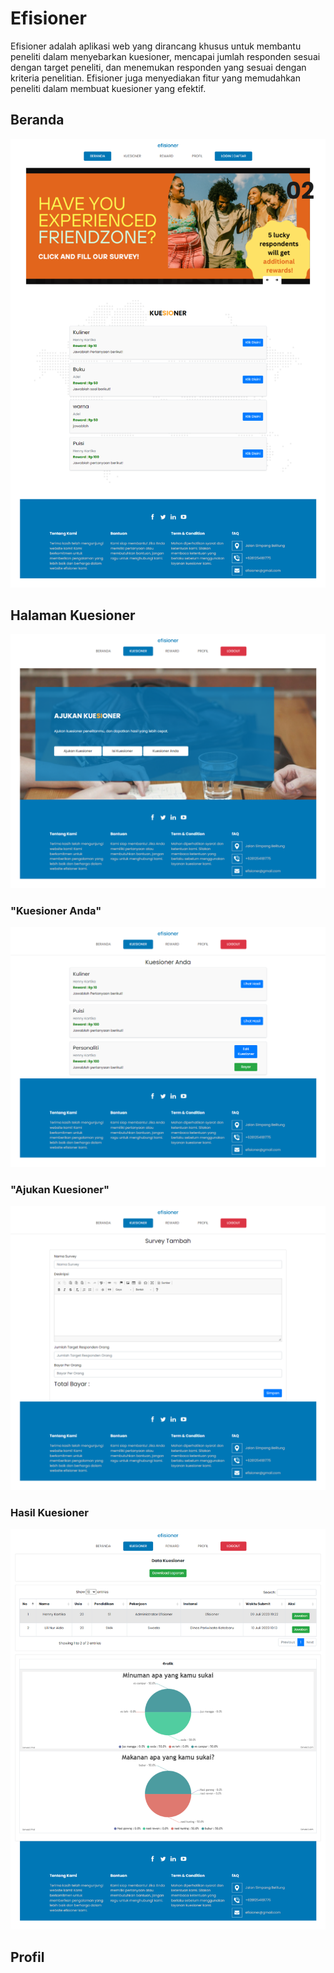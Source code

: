 # Efisioner
Efisioner adalah aplikasi web yang dirancang khusus untuk membantu peneliti dalam menyebarkan kuesioner, mencapai jumlah responden sesuai dengan target peneliti, 
dan menemukan responden yang sesuai dengan kriteria penelitian. Efisioner juga menyediakan fitur yang memudahkan peneliti dalam membuat kuesioner yang efektif.

## Beranda
![alt text](https://raw.githubusercontent.com/dessyfitriaya/efisioner/main/assets/screencapture-localhost-efisioner-2023-07-10-12_18_36.png)

## Halaman Kuesioner
![alt text](https://raw.githubusercontent.com/dessyfitriaya/efisioner/main/assets/screencapture-localhost-efisioner-kuesioner-tampil-php-2023-07-10-12_22_06.png)

### "Kuesioner Anda"
![alt text](https://raw.githubusercontent.com/dessyfitriaya/efisioner/main/assets/screencapture-localhost-efisioner-kuesioner-kuesioner-anda-php-2023-07-10-12_31_28.png)

### "Ajukan Kuesioner"
![alt text](https://raw.githubusercontent.com/dessyfitriaya/efisioner/main/assets/screencapture-localhost-efisioner-kuesioner-kuesioner-ajukan-php-2023-07-10-12_25_18.png)

### Hasil Kuesioner
![alt text](https://raw.githubusercontent.com/dessyfitriaya/efisioner/main/assets/screencapture-localhost-efisioner-kuesioner-kuesioner-hasil-php-2023-07-10-13_07_21.png)

## Profil

